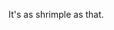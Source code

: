 It's as shrimple as that.
<!---
shr1mply/shr1mply is a ✨ special ✨ repository because its `README.md` (this file) appears on your GitHub profile.
You can click the Preview link to take a look at your changes.
--->
